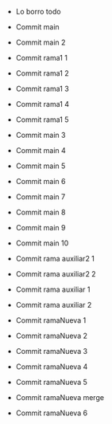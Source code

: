 - Lo borro todo
- Commit main
- Commit main 2


- Commit rama1 1
- Commit rama1 2
- Commit rama1 3
- Commit rama1 4
- Commit rama1 5

- Commit main 3
- Commit main 4

- Commit main 5

- Commit main 6

- Commit main 7

- Commit main 8

- Commit main 9

- Commit main 10

- Commit rama auxiliar2 1

- Commit rama auxiliar2 2

- Commit rama auxiliar 1
- Commit rama auxiliar 2

- Commit ramaNueva 1
- Commit ramaNueva 2
- Commit ramaNueva 3
- Commit ramaNueva 4

- Commit ramaNueva 5

- Commit ramaNueva merge
- Commit ramaNueva 6

